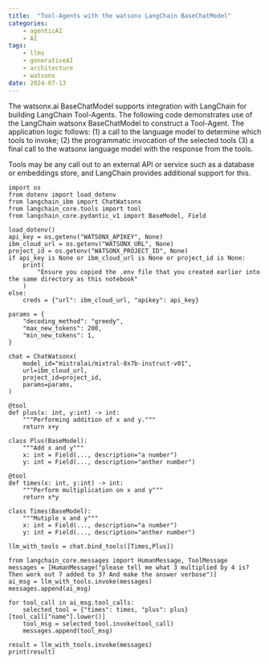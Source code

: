 ```yaml
---
title:  "Tool-Agents with the watsonx LangChain BaseChatModel"
categories: 
    - agenticAI
    - AI
tags: 
    - llms
    - generativeAI
    - architecture
    - watsonx
date: 2024-07-13
---
```


The watsonx.ai BaseChatModel supports integration with LangChain for building LangChain Tool-Agents. The following code demonstrates use of the LangChain watsonx BaseChatModel to construct a Tool-Agent. The application logic follows: (1) a call to the language model to determine which tools to invoke; (2) the programmatic invocation of the selected tools (3) a final call to the watsonx language model with the response from the tools. 

Tools may be any call out to an external API or service such as a database or embeddings store, and LangChain provides additional support for this.

```
import os
from dotenv import load_dotenv
from langchain_ibm import ChatWatsonx
from langchain_core.tools import tool
from langchain_core.pydantic_v1 import BaseModel, Field

load_dotenv()
api_key = os.getenv("WATSONX_APIKEY", None)
ibm_cloud_url = os.getenv("WATSONX_URL", None)
project_id = os.getenv("WATSONX_PROJECT_ID", None)
if api_key is None or ibm_cloud_url is None or project_id is None:
    print(
        "Ensure you copied the .env file that you created earlier into the same directory as this notebook"
    )
else:
    creds = {"url": ibm_cloud_url, "apikey": api_key}

params = {
    "decoding_method": "greedy",
    "max_new_tokens": 200,
    "min_new_tokens": 1,
}

chat = ChatWatsonx(
    model_id="mistralai/mixtral-8x7b-instruct-v01",
    url=ibm_cloud_url,
    project_id=project_id,
    params=params,
)

@tool
def plus(x: int, y:int) -> int:
    """Performing addition of x and y."""
    return x+y

class Plus(BaseModel):
    """Add x and y"""
    x: int = Field(..., description="a number")
    y: int = Field(..., description="anther number")

@tool
def times(x: int, y:int) -> int:
    """Perform multiplication on x and y"""
    return x*y

class Times(BaseModel):
    """Mutiple x and y"""
    x: int = Field(..., description="a number")
    y: int = Field(..., description="anther number")

llm_with_tools = chat.bind_tools([Times,Plus])

from langchain_core.messages import HumanMessage, ToolMessage
messages = [HumanMessage("please tell me what 3 multiplied by 4 is? Then work out 7 added to 3? And make the answer verbose")]
ai_msg = llm_with_tools.invoke(messages)
messages.append(ai_msg)

for tool_call in ai_msg.tool_calls:
    selected_tool = {"times": times, "plus": plus}[tool_call["name"].lower()]
    tool_msg = selected_tool.invoke(tool_call)
    messages.append(tool_msg)

result = llm_with_tools.invoke(messages)
print(result)
```